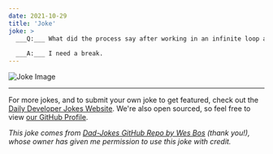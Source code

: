 ```yaml
---
date: 2021-10-29
title: 'Joke'
joke: >
  ___Q:___ What did the process say after working in an infinite loop all day?
  
  ___A:___ I need a break.
---
```



![Joke Image](https://private.xtrp.io/projects/DailyDeveloperJokes/public_image_server/images/5e12594523a5e.png)

---

For more jokes, and to submit your own joke to get featured, check out the [Daily Developer Jokes Website](https://dailydeveloperjokes.github.io/). We're also open sourced, so feel free to view [our GitHub Profile](https://github.com/dailydeveloperjokes).


_This joke comes from [Dad-Jokes GitHub Repo by Wes Bos](https://github.com/wesbos/dad-jokes) (thank you!), whose owner has given me permission to use this joke with credit._

<!--
Joke text:
**Q:** What did the process say after working in an infinite loop all day?

**A:** I need a break.
 -->


